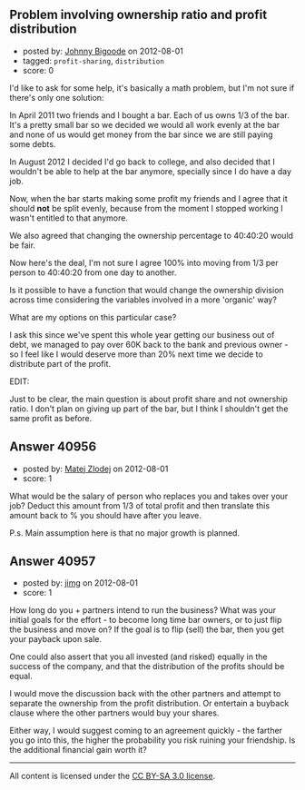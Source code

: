 ## Problem involving ownership ratio and profit distribution

- posted by: [Johnny Bigoode](https://stackexchange.com/users/-1/19025-johnny-bigoode) on 2012-08-01
- tagged: `profit-sharing`, `distribution`
- score: 0

I'd like to ask for some help, it's basically a math problem, but I'm not sure if there's only one solution:

In April 2011 two friends and I bought a bar. Each of us owns 1/3 of the bar. It's a pretty small bar so we decided we would all work evenly at the bar and none of us would get money from the bar since we are still paying some debts. 

In August 2012 I decided I'd go back to college, and also decided that I wouldn't be able to help at the bar anymore, specially since I do have a day job.

Now, when the bar starts making some profit my friends and I agree that it should **not** be split evenly, because from the moment I stopped working I wasn't entitled to that anymore. 

We also agreed that changing the ownership percentage to 40:40:20 would be fair. 

Now here's the deal, I'm not sure I agree 100% into moving from 1/3 per person to 40:40:20 from one day to another. 

Is it possible to have a function that would change the ownership division across time considering the variables involved in a more 'organic' way?

What are my options on this particular case?

I ask this since we've spent this whole year getting our business out of debt, we managed to pay over 60K back to the bank and previous owner - so I feel like I would deserve more than 20% next time we decide to distribute part of the profit. 

EDIT:

Just to be clear, the main question is about profit share and not ownership ratio. I don't plan on giving up part of the bar, but I think I shouldn't get the same profit as before. 


## Answer 40956

- posted by: [Matej Zlodej](https://stackexchange.com/users/-1/15950-matej-zlodej) on 2012-08-01
- score: 1

What would be the salary of person who replaces you and takes over your job? Deduct this amount from 1/3 of total profit and then translate this amount back to % you should have after you leave.

P.s. Main assumption here is that no major growth is planned.



## Answer 40957

- posted by: [jimg](https://stackexchange.com/users/-1/2380-jimg) on 2012-08-01
- score: 1

How long do you + partners intend to run the business?  What was your initial goals for the effort - to become long time bar owners, or to just flip the business and move on?  If the goal is to flip (sell) the bar, then you get your payback upon sale.

One could also assert that you all invested (and risked) equally in the success of the company, and that the distribution of the profits should be equal.  

I would move the discussion back with the other partners and attempt to separate the ownership from the profit distribution. Or entertain a buyback clause where the other partners would buy your shares. 

Either way, I would suggest coming to an agreement quickly - the farther you go into this, the higher the probability you risk ruining your friendship. Is the additional financial gain worth it?




---

All content is licensed under the [CC BY-SA 3.0 license](https://creativecommons.org/licenses/by-sa/3.0/).

